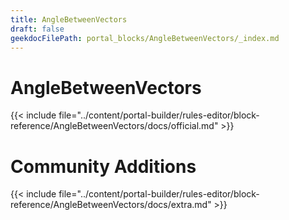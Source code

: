 ```yaml
---
title: AngleBetweenVectors
draft: false
geekdocFilePath: portal_blocks/AngleBetweenVectors/_index.md
---
```

# AngleBetweenVectors
{{< include file="../content/portal-builder/rules-editor/block-reference/AngleBetweenVectors/docs/official.md" >}}

# Community Additions

{{< include file="../content/portal-builder/rules-editor/block-reference/AngleBetweenVectors/docs/extra.md" >}}
